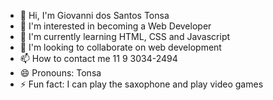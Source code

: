 - 👋 Hi, I'm Giovanni dos Santos Tonsa
- 👀 I'm interested in becoming a Web Developer
- 🌱 I'm currently learning HTML, CSS and Javascript
- 💞️ I'm looking to collaborate on web development
- 📫 How to contact me 11 9 3034-2494
- 😄 Pronouns: Tonsa
- ⚡ Fun fact: I can play the saxophone and play video games
